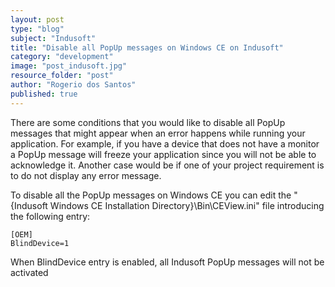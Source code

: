 ```yaml
---
layout: post
type: "blog"
subject: "Indusoft"
title: "Disable all PopUp messages on Windows CE on Indusoft"
category: "development"
image: "post_indusoft.jpg"
resource_folder: "post"
author: "Rogerio dos Santos"
published: true
---
```


There are some conditions that you would like to disable all PopUp messages that might appear when an error happens while running your application. For example, if you have a device that does not have a monitor a PopUp message will freeze your application since you will not be able to acknowledge it. Another case would be if one of your project requirement is to do not display any error message.

To disable all the PopUp messages on Windows CE you can edit the "{Indusoft Windows CE Installation Directory}\Bin\CEView.ini" file introducing the following entry:


    [OEM]
    BlindDevice=1

When BlindDevice entry is enabled, all Indusoft PopUp messages will not be activated
